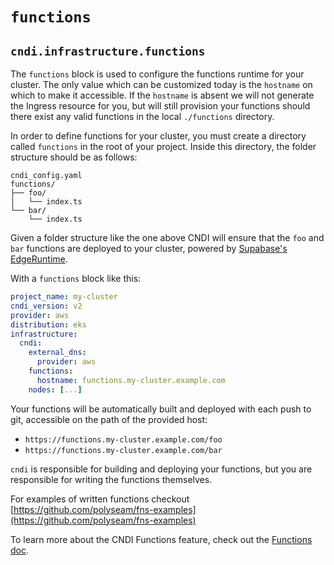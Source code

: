 # `functions`

## `cndi.infrastructure.functions`

The `functions` block is used to configure the functions runtime for your
cluster. The only value which can be customized today is the `hostname` on which
to make it accessible. If the `hostname` is absent we will not generate the
Ingress resource for you, but will still provision your functions should there
exist any valid functions in the local `./functions` directory.

In order to define functions for your cluster, you must create a directory
called `functions` in the root of your project. Inside this directory, the
folder structure should be as follows:

```tree
cndi_config.yaml
functions/
├── foo/
│   └── index.ts
└── bar/
    └── index.ts
```

Given a folder structure like the one above CNDI will ensure that the `foo` and
`bar` functions are deployed to your cluster, powered by
[Supabase's EdgeRuntime](https://github.com/supabase/edge-runtime).

With a `functions` block like this:

```yaml
project_name: my-cluster
cndi_version: v2
provider: aws
distribution: eks
infrastructure:
  cndi:
    external_dns:
      provider: aws
    functions:
      hostname: functions.my-cluster.example.com
    nodes: [...]
```

Your functions will be automatically built and deployed with each push to git,
accessible on the path of the provided host:

- `https://functions.my-cluster.example.com/foo`
- `https://functions.my-cluster.example.com/bar`

`cndi` is responsible for building and deploying your functions, but you are
responsible for writing the functions themselves.

For examples of written functions checkout
[https://github.com/polyseam/fns-examples](https://github.com/polyseam/fns-examples)

To learn more about the CNDI Functions feature, check out the
[Functions doc](/docs/functions.md).

